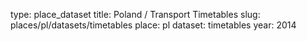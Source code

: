 type: place_dataset
title: Poland / Transport Timetables
slug: places/pl/datasets/timetables
place: pl
dataset: timetables
year: 2014
